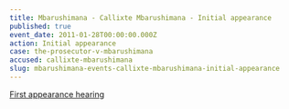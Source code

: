 ```yaml
---
title: Mbarushimana - Callixte Mbarushimana - Initial appearance
published: true
event_date: 2011-01-28T00:00:00.000Z
action: Initial appearance
case: the-prosecutor-v-mbarushimana
accused: callixte-mbarushimana
slug: mbarushimana-events-callixte-mbarushimana-initial-appearance
---
```



[First appearance hearing](https://youtu.be/TTTVjIz83wo)